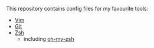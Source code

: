 This repository contains config files for my favourite tools:

- [Vim](http://www.vim.org/)
- [Git](http://git-scm.com/)
- [Zsh](http://www.zsh.org/)
  - including [oh-my-zsh](https://github.com/robbyrussell/oh-my-zsh)
